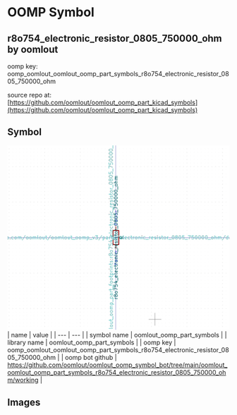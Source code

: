 # OOMP Symbol  
## r8o754_electronic_resistor_0805_750000_ohm  by oomlout  
  
oomp key: oomp_oomlout_oomlout_oomp_part_symbols_r8o754_electronic_resistor_0805_750000_ohm  
  
source repo at: [https://github.com/oomlout/oomlout_oomp_part_kicad_symbols](https://github.com/oomlout/oomlout_oomp_part_kicad_symbols)  
## Symbol  
  
[![working.png](working_600.png)](working.png)  
| name | value | 
| --- | --- | 
| symbol name | oomlout_oomp_part_symbols | 
| library name | oomlout_oomp_part_symbols | 
| oomp key | oomp_oomlout_oomlout_oomp_part_symbols_r8o754_electronic_resistor_0805_750000_ohm | 
| oomp bot github | https://github.com/oomlout/oomlout_oomp_symbol_bot/tree/main/oomlout_oomlout_oomp_part_symbols_r8o754_electronic_resistor_0805_750000_ohm/working | 
## Images  
